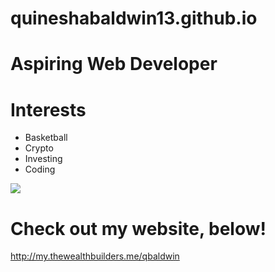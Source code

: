 # quineshabaldwin13.github.io

# Aspiring Web Developer

# Interests

- Basketball
- Crypto
- Investing
- Coding

<img src="Us.JPG"/>

# Check out my website, below!

http://my.thewealthbuilders.me/qbaldwin
